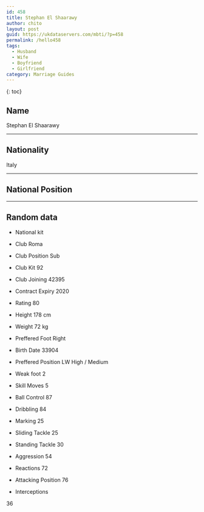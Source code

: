 ```yaml
---
id: 458
title: Stephan El Shaarawy
author: chito
layout: post
guid: https://ukdataservers.com/mbti/?p=458
permalink: /hello458
tags:
  - Husband
  - Wife
  - Boyfriend
  - Girlfriend
category: Marriage Guides
---
```



{: toc}

## Name  
Stephan El Shaarawy 

* * *

## Nationality  
Italy 

* * *

## National Position 

* * *

## Random data 

  * National kit 
  * Club 
Roma 

  * Club Position 
Sub 

  * Club Kit 
92 

  * Club Joining 
42395 

  * Contract Expiry 
2020 

  * Rating 
80 

  * Height 
178 cm 

  * Weight 
72 kg 

  * Preffered Foot 
Right 

  * Birth Date 
33904 

  * Preffered Position 
LW High / Medium 

  * Weak foot 
2 

  * Skill Moves 
5 

  * Ball Control 
87 

  * Dribbling 
84 

  * Marking 
25 

  * Sliding Tackle 
25 

  * Standing Tackle 
30 

  * Aggression 
54 

  * Reactions 
72 

  * Attacking Position 
76 

  * Interceptions 

36